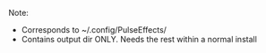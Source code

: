 Note:
- Corresponds to ~/.config/PulseEffects/
- Contains output dir ONLY. Needs the rest within a normal install

